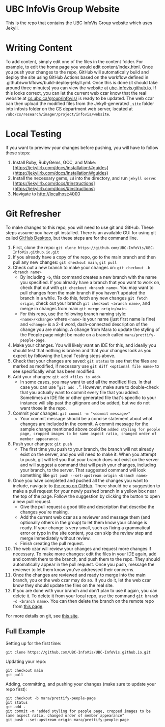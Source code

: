 # UBC InfoVis Group Website

This is the repo that contains the UBC InfoVis Group website which uses Jekyll.

# Writing Content

To add content, simply edit one of the files in the content folder. For example, to edit the home page you would edit content/index.html. Once you push your changes to the repo, GitHub will automatically build and deploy the site using GitHub Actions based on the workflow defined in .github/workflows/build-deploy-jekyll.yml. Once this is done (it should take around three minutes) you can view the website at [ubc-infovis.github.io](ubc-infovis.github.io). If this looks correct, you can let the current web czar know that the real website at [cs.ubc.ca/group/infovis/](https://www.cs.ubc.ca/group/infovis/) is ready to be updated. The web czar can then upload the modified files from the Jekyll-generated `_site` folder into infovis folder on the CS department web server, located at `/ubc/cs/research/imager/project/infovis/website`.

# Local Testing

If you want to preview your changes before pushing, you will have to follow these steps:

1. Install Ruby, RubyGems, GCC, and Make: [https://jekyllrb.com/docs/installation/#guides](https://jekyllrb.com/docs/installation/#guides)
2. Install the necessary gems, ``cd`` into the directory, and run ``jekyll serve``: [https://jekyllrb.com/docs/#instructions](https://jekyllrb.com/docs/#instructions)
3. Navigate to [http://localhost:4000](http://localhost:4000)

# Git Refresher

To make changes to this repo, you will need to use git and GitHub. These steps assume you have git installed. There is an available GUI for using git called [GitHub Desktop](https://desktop.github.com/), but these steps are for the command line.

1. First, clone the repo: `git clone https://github.com/UBC-InfoVis/UBC-InfoVis.github.io.git`
2. If you already have a copy of the repo, go to the main branch and then pull any new changes: `git checkout main`, `git pull`
3. Check out a new branch to make your changes on: `git checkout -b <branch name>`
    - By including `-b`, this command creates a new branch with the name you specified. If you already have a branch that you want to work on, check that out with `git checkout <branch name>`. You may want to pull changes from the main branch if you haven't updated the branch in a while. To do this, fetch any new changes `git fetch origin`, check out your branch `git checkout <branch name>`, and merge in changes from main `git merge origin/main`.
    - For this repo, use the following branch naming style: `<name>/<change>` where `<name>` is your name (just first name is fine) and `<change>` is a 2-4 word, dash-connected description of the change you are making. A change from Mara to update the styling of the People page might be made on a branch called `mara/prettify-people-page`.
4. Make your changes. You will likely want an IDE for this, and ideally you should test that nothing is broken and that your changes look as you expect by following the Local Testing steps above.
5. Check that your changes are saved: `git status` to see that the files are marked as modified, if necessary use `git diff <optional file name>` to see specifically what has been modified.
6. Add your changes: `git add <files to add>`
    - In some cases, you may want to add all the modified files. In that case you can use "`git add .`". However, make sure to double-check that you actually want to commit every file that you added. Sometimes an IDE file or other generated file that's specific to your instance will slip past the gitignore and be added, but we do not want those in the repo.
7. Commit your changes: `git commit -m "<commit message>"`
    - Your commit message should be a concise statement about what changes are included in the commit. A commit message for the sample change mentioned above could be `added styling for people page, cropped images to be same aspect ratio, changed order of member appearance`.
8. Push your changes: `git push`
    - The first time you push to your branch, the branch will not already exist on the server, and you will need to make it. When you attempt to push, git will tell you that your branch does not exist on the server and will suggest a command that will push your changes, including your branch, to the server. That suggested command will look something like `git push --set-upstream origin <branch name>`
9. Once you have completed and pushed all the changes you want to include, navigate to [the repo on GitHub](https://github.com/UBC-InfoVis/UBC-InfoVis.github.io). There should be a suggestion to make a pull request for your newly pushed branch in a yellow box near the top of the page. Follow the suggestion by clicking the button to open a new pull request. 
    - Give the pull request a good title and description that describe the changes you're making. 
    - Add the current web czar as a reviewer and message them (and optionally others in the group) to let them know your change is ready. If your change is very small, such as fixing a grammatical error or typo in the site content, you can skip the review step and merge immediately without review.
    - Finish creating the pull request.
10. The web czar will review your changes and request more changes if necessary. To make more changes: edit the files in your IDE again, add and commit them to the branch, and push them to the repo. They should automatically appear in the pull request. Once you push, message the reviewer to let them know you've addressed their concerns.
11. Once the changes are reviewed and ready to merge into the main branch, you or the web czar may do so. If you do it, let the web czar know they should update the files on the real site.
12. If you are done with your branch and don't plan to use it again, you can delete it. To delete it from your local repo, use the command `git branch -d <branch name>`. You can then delete the branch on the remote repo from [this page](https://github.com/UBC-InfoVis/UBC-InfoVis.github.io/branches).

For more details on git, see [this site](https://docs.github.com/en/get-started/getting-started-with-git).

## Full Example

Setting up for the first time:
```
git clone https://github.com/UBC-InfoVis/UBC-InfoVis.github.io.git
```

Updating your repo:
```
git checkout main
git pull
```

Adding, committing, and pushing your changes (make sure to update your repo first):
```
git checkout -b mara/prettify-people-page
git status
git add .
git commit -m "added styling for people page, cropped images to be same aspect ratio, changed order of member appearance"
git push --set-upstream origin mara/prettify-people-page
```